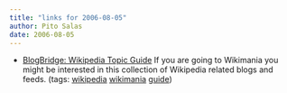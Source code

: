 ```yaml
---
title: "links for 2006-08-05"
author: Pito Salas
date: 2006-08-05
---
```




  * [BlogBridge: Wikipedia Topic Guide](<http://www.blogbridge.com/archives/2006/08/wikipedia_topic.php>) If you are going to Wikimania you might be interested in this collection of Wikipedia related blogs and feeds. (tags: [wikipedia](<http://del.icio.us/pitosalas/wikipedia>) [wikimania](<http://del.icio.us/pitosalas/wikimania>) [guide](<http://del.icio.us/pitosalas/guide>))
>>


